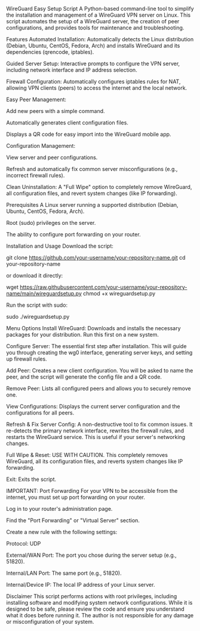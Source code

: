 WireGuard Easy Setup Script
A Python-based command-line tool to simplify the installation and management of a WireGuard VPN server on Linux. This script automates the setup of a WireGuard server, the creation of peer configurations, and provides tools for maintenance and troubleshooting.

Features
Automated Installation: Automatically detects the Linux distribution (Debian, Ubuntu, CentOS, Fedora, Arch) and installs WireGuard and its dependencies (qrencode, iptables).

Guided Server Setup: Interactive prompts to configure the VPN server, including network interface and IP address selection.

Firewall Configuration: Automatically configures iptables rules for NAT, allowing VPN clients (peers) to access the internet and the local network.

Easy Peer Management:

Add new peers with a simple command.

Automatically generates client configuration files.

Displays a QR code for easy import into the WireGuard mobile app.

Configuration Management:

View server and peer configurations.

Refresh and automatically fix common server misconfigurations (e.g., incorrect firewall rules).

Clean Uninstallation: A "Full Wipe" option to completely remove WireGuard, all configuration files, and revert system changes (like IP forwarding).

Prerequisites
A Linux server running a supported distribution (Debian, Ubuntu, CentOS, Fedora, Arch).

Root (sudo) privileges on the server.

The ability to configure port forwarding on your router.

Installation and Usage
Download the script:

git clone https://github.com/your-username/your-repository-name.git
cd your-repository-name

or download it directly:

wget https://raw.githubusercontent.com/your-username/your-repository-name/main/wireguardsetup.py
chmod +x wireguardsetup.py

Run the script with sudo:

sudo ./wireguardsetup.py

Menu Options
Install WireGuard: Downloads and installs the necessary packages for your distribution. Run this first on a new system.

Configure Server: The essential first step after installation. This will guide you through creating the wg0 interface, generating server keys, and setting up firewall rules.

Add Peer: Creates a new client configuration. You will be asked to name the peer, and the script will generate the config file and a QR code.

Remove Peer: Lists all configured peers and allows you to securely remove one.

View Configurations: Displays the current server configuration and the configurations for all peers.

Refresh & Fix Server Config: A non-destructive tool to fix common issues. It re-detects the primary network interface, rewrites the firewall rules, and restarts the WireGuard service. This is useful if your server's networking changes.

Full Wipe & Reset: USE WITH CAUTION. This completely removes WireGuard, all its configuration files, and reverts system changes like IP forwarding.

Exit: Exits the script.

IMPORTANT: Port Forwarding
For your VPN to be accessible from the internet, you must set up port forwarding on your router.

Log in to your router's administration page.

Find the "Port Forwarding" or "Virtual Server" section.

Create a new rule with the following settings:

Protocol: UDP

External/WAN Port: The port you chose during the server setup (e.g., 51820).

Internal/LAN Port: The same port (e.g., 51820).

Internal/Device IP: The local IP address of your Linux server.

Disclaimer
This script performs actions with root privileges, including installing software and modifying system network configurations. While it is designed to be safe, please review the code and ensure you understand what it does before running it. The author is not responsible for any damage or misconfiguration of your system.
